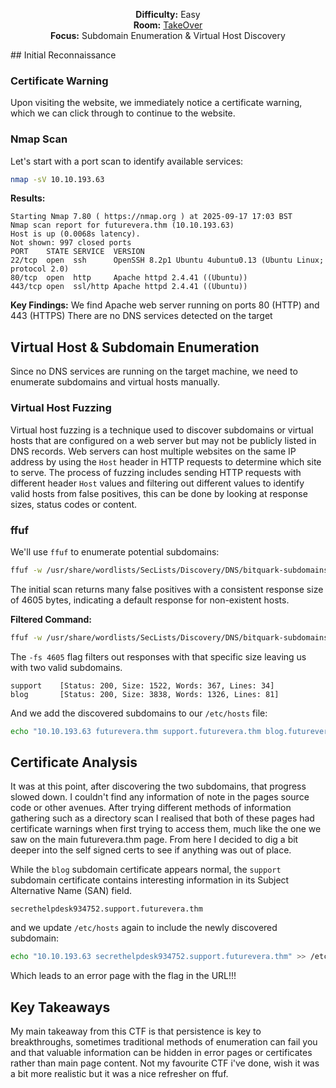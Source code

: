 <p align="center">
    <strong>Difficulty:</strong> Easy<br>
    <strong>Room:</strong> <a href="https://tryhackme.com/room/takeover">TakeOver</a><br>
    <strong>Focus:</strong> Subdomain Enumeration & Virtual Host Discovery
</p>
## Initial Reconnaissance

### Certificate Warning
Upon visiting the website, we immediately notice a certificate warning, which we can click through to continue to the website.
### Nmap Scan
Let's start with a port scan to identify available services:

```bash
nmap -sV 10.10.193.63
```

**Results:**
```
Starting Nmap 7.80 ( https://nmap.org ) at 2025-09-17 17:03 BST
Nmap scan report for futurevera.thm (10.10.193.63)
Host is up (0.0068s latency).
Not shown: 997 closed ports
PORT    STATE SERVICE  VERSION
22/tcp  open  ssh      OpenSSH 8.2p1 Ubuntu 4ubuntu0.13 (Ubuntu Linux; protocol 2.0)
80/tcp  open  http     Apache httpd 2.4.41 ((Ubuntu))
443/tcp open  ssl/http Apache httpd 2.4.41 ((Ubuntu))
```

**Key Findings:**
We find Apache web server running on ports 80 (HTTP) and 443 (HTTPS)
There are no DNS services detected on the target
## Virtual Host & Subdomain Enumeration

Since no DNS services are running on the target machine, we need to enumerate subdomains and virtual hosts manually.
### Virtual Host Fuzzing

Virtual host fuzzing is a technique used to discover subdomains or virtual hosts that are configured on a web server but may not be publicly listed in DNS records. Web servers can host multiple websites on the same IP address by using the `Host` header in HTTP requests to determine which site to serve.
The process of fuzzing includes sending HTTP requests with different header `Host` values and filtering out different values to identify valid hosts from false positives, this can be done by looking at response sizes, status codes or content.
### ffuf

We'll use `ffuf` to enumerate potential subdomains:

```bash
ffuf -w /usr/share/wordlists/SecLists/Discovery/DNS/bitquark-subdomains-top100000.txt -H "Host: FUZZ.futurevera.thm" -u https://10.10.193.63
```

The initial scan returns many false positives with a consistent response size of 4605 bytes, indicating a default response for non-existent hosts.

**Filtered Command:**
```bash
ffuf -w /usr/share/wordlists/SecLists/Discovery/DNS/bitquark-subdomains-top100000.txt -H "Host: FUZZ.futurevera.thm" -u https://10.10.193.63 -fs 4605
```

The `-fs 4605` flag filters out responses with that specific size leaving us with two valid subdomains.

```
support    [Status: 200, Size: 1522, Words: 367, Lines: 34]
blog       [Status: 200, Size: 3838, Words: 1326, Lines: 81]
```

And we add the discovered subdomains to our `/etc/hosts` file:

```bash
echo "10.10.193.63 futurevera.thm support.futurevera.thm blog.futurevera.thm" >> /etc/hosts
```

## Certificate Analysis

It was at this point, after discovering the two subdomains, that progress slowed down. I couldn't find any information of note in the pages source code or other avenues. After trying different methods of information gathering such as a directory scan I realised that both of these pages had certificate warnings when first trying to access them, much like the one we saw on the main futurevera.thm page. From here I decided to dig a bit deeper into the self signed certs to see if anything was out of place. 

While the `blog` subdomain certificate appears normal, the `support` subdomain certificate contains interesting information in its Subject Alternative Name (SAN) field.
```
secrethelpdesk934752.support.futurevera.thm
```

and we update `/etc/hosts` again to include the newly discovered subdomain:

```bash
echo "10.10.193.63 secrethelpdesk934752.support.futurevera.thm" >> /etc/hosts
```

Which leads to an error page with the flag in the URL!!!

## Key Takeaways
My main takeaway from this CTF is that persistence is key to breakthroughs, sometimes traditional methods of enumeration can fail you and that valuable information can be hidden in error pages or certificates rather than main page content. 
Not my favourite CTF i've done, wish it was a bit more realistic but it was a nice refresher on ffuf. 
